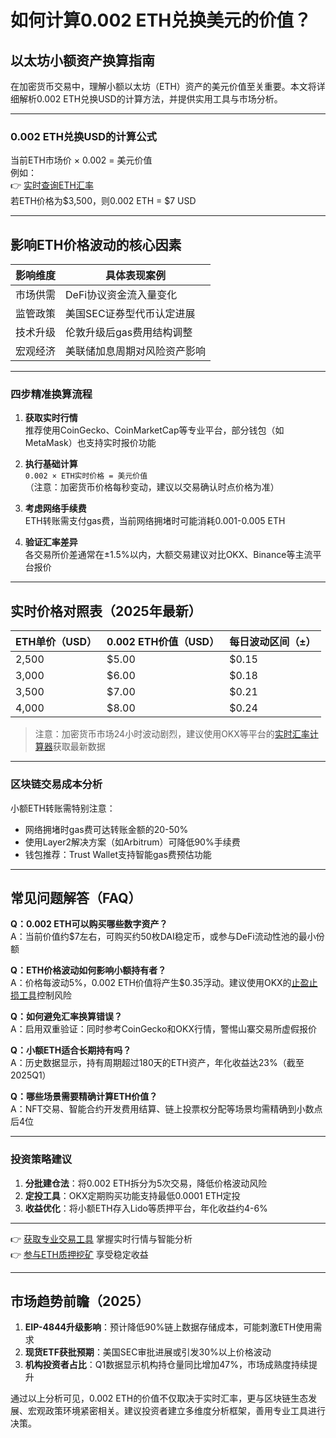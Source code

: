 # 如何计算0.002 ETH兑换美元的价值？

## 以太坊小额资产换算指南

在加密货币交易中，理解小额以太坊（ETH）资产的美元价值至关重要。本文将详细解析0.002 ETH兑换USD的计算方法，并提供实用工具与市场分析。

---

### 0.002 ETH兑换USD的计算公式

当前ETH市场价 × 0.002 = 美元价值  
例如：  
👉 [实时查询ETH汇率](https://bit.ly/okx_welcome)  
若ETH价格为$3,500，则0.002 ETH = $7 USD

---

## 影响ETH价格波动的核心因素

| 影响维度       | 具体表现案例                     |
|----------------|----------------------------------|
| 市场供需       | DeFi协议资金流入量变化          |
| 监管政策       | 美国SEC证券型代币认定进展       |
| 技术升级       | 伦敦升级后gas费用结构调整       |
| 宏观经济       | 美联储加息周期对风险资产影响    |

---

### 四步精准换算流程

1. **获取实时行情**  
   推荐使用CoinGecko、CoinMarketCap等专业平台，部分钱包（如MetaMask）也支持实时报价功能

2. **执行基础计算**  
   `0.002 × ETH实时价格 = 美元价值`  
   （注意：加密货币价格每秒变动，建议以交易确认时点价格为准）

3. **考虑网络手续费**  
   ETH转账需支付gas费，当前网络拥堵时可能消耗0.001-0.005 ETH

4. **验证汇率差异**  
   各交易所价差通常在±1.5%以内，大额交易建议对比OKX、Binance等主流平台报价

---

## 实时价格对照表（2025年最新）

| ETH单价（USD） | 0.002 ETH价值（USD） | 每日波动区间（±） |
|----------------|----------------------|-------------------|
| 2,500          | $5.00                | $0.15             |
| 3,000          | $6.00                | $0.18             |
| 3,500          | $7.00                | $0.21             |
| 4,000          | $8.00                | $0.24             |

> 注意：加密货币市场24小时波动剧烈，建议使用OKX等平台的[实时汇率计算器](https://bit.ly/okx_welcome)获取最新数据

---

### 区块链交易成本分析

小额ETH转账需特别注意：
- 网络拥堵时gas费可达转账金额的20-50%
- 使用Layer2解决方案（如Arbitrum）可降低90%手续费
- 钱包推荐：Trust Wallet支持智能gas费预估功能

---

## 常见问题解答（FAQ）

**Q：0.002 ETH可以购买哪些数字资产？**  
A：当前价值约$7左右，可购买约50枚DAI稳定币，或参与DeFi流动性池的最小份额

**Q：ETH价格波动如何影响小额持有者？**  
A：价格每波动5%，0.002 ETH价值将产生$0.35浮动。建议使用OKX的[止盈止损工具](https://bit.ly/okx_welcome)控制风险

**Q：如何避免汇率换算错误？**  
A：启用双重验证：同时参考CoinGecko和OKX行情，警惕山寨交易所虚假报价

**Q：小额ETH适合长期持有吗？**  
A：历史数据显示，持有周期超过180天的ETH资产，年化收益达23%（截至2025Q1）

**Q：哪些场景需要精确计算ETH价值？**  
A：NFT交易、智能合约开发费用结算、链上投票权分配等场景均需精确到小数点后4位

---

### 投资策略建议

1. **分批建仓法**：将0.002 ETH拆分为5次交易，降低价格波动风险
2. **定投工具**：OKX定期购买功能支持最低0.0001 ETH定投
3. **收益优化**：将小额ETH存入Lido等质押平台，年化收益约4-6%

---

👉 [获取专业交易工具](https://bit.ly/okx_welcome) 掌握实时行情与智能分析  
👉 [参与ETH质押挖矿](https://bit.ly/okx_welcome) 享受稳定收益  

---

## 市场趋势前瞻（2025）

1. **EIP-4844升级影响**：预计降低90%链上数据存储成本，可能刺激ETH使用需求
2. **现货ETF获批预期**：美国SEC审批进展或引发30%以上价格波动
3. **机构投资者占比**：Q1数据显示机构持仓量同比增加47%，市场成熟度持续提升

通过以上分析可见，0.002 ETH的价值不仅取决于实时汇率，更与区块链生态发展、宏观政策环境紧密相关。建议投资者建立多维度分析框架，善用专业工具进行决策。